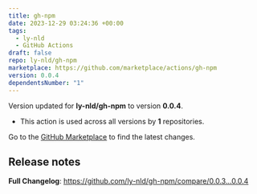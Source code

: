 ```yaml
---
title: gh-npm
date: 2023-12-29 03:24:36 +00:00
tags:
  - ly-nld
  - GitHub Actions
draft: false
repo: ly-nld/gh-npm
marketplace: https://github.com/marketplace/actions/gh-npm
version: 0.0.4
dependentsNumber: "1"
---
```



Version updated for **ly-nld/gh-npm** to version **0.0.4**.
- This action is used across all versions by **1** repositories.

Go to the [GitHub Marketplace](https://github.com/marketplace/actions/gh-npm) to find the latest changes.

## Release notes

**Full Changelog**: https://github.com/ly-nld/gh-npm/compare/0.0.3...0.0.4
